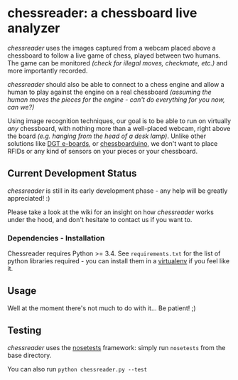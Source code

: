 # chessreader: a chessboard live analyzer

_chessreader_ uses the images captured from a webcam placed above a chessboard
to follow a live game of chess, played between two humans. The game can be
monitored _(check for illegal moves, checkmate, etc.)_ and more importantly
recorded.

_chessreader_ should also be able to connect to a chess engine and allow a human
to play against the engine on a real chessboard _(assuming the human moves the
pieces for the engine - can't do everything for you now, can we?)_

Using image recognition techniques, our goal is to be able to run on virtually
_any_ chessboard, with nothing more than a well-placed webcam, right above the
board _(e.g. hanging from the head of a desk lamp)_. Unlike other solutions like
[DGT e-boards](http://www.digitalgametechnology.com/), or
[chessboarduino](http://chessboarduino.blogspot.fr/), we don't want to place
RFIDs or any kind of sensors on your pieces or your chessboard.

## Current Development Status

_chessreader_ is still in its early development phase - any help will be greatly
appreciated! :)

Please take a look at the wiki for an insight on how _chessreader_ works under
the hood, and don't hesitate to contact us if you want to.

### Dependencies - Installation

Chessreader requires Python >= 3.4. See `requirements.txt` for the list of
python libraries required - you can install them in a
[virtualenv](http://docs.python-guide.org/en/latest/dev/virtualenvs/) if you
feel like it.

## Usage

Well at the moment there's not much to do with it... Be patient! ;)

## Testing

_chessreader_ uses the [nosetests](https://nose.readthedocs.org/en/latest/)
framework: simply run `nosetests` from the base directory.

You can also run `python chessreader.py --test`

<!-- vim: set ft=markdown tw=80: -->
